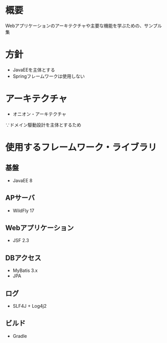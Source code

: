# 概要
Webアプリケーションのアーキテクチャや主要な機能を学ぶための、サンプル集

# 方針
* JavaEEを主体とする
* Springフレームワークは使用しない

# アーキテクチャ
* オニオン・アーキテクチャ

∵ドメイン駆動設計を主体とするため

# 使用するフレームワーク・ライブラリ
## 基盤
* JavaEE 8

## APサーバ
* WildFly 17

## Webアプリケーション
* JSF 2.3

## DBアクセス
* MyBatis 3.x
* JPA

## ログ
* SLF4J + Log4j2

## ビルド
* Gradle
